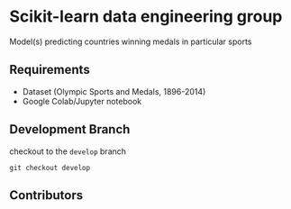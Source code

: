 # Scikit-learn data engineering group

Model(s) predicting countries winning medals in particular sports

## Requirements
- 	Dataset (Olympic Sports and Medals, 1896-2014)
- 	Google Colab/Jupyter notebook
## Development Branch
checkout to the `develop` branch
~~~
git checkout develop
~~~
## Contributors

